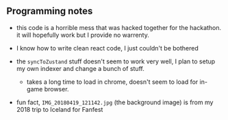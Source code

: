 ## Programming notes

- this code is a horrible mess that was hacked together for the hackathon. it will hopefully work but I provide no warrenty.
- I know how to write clean react code, I just couldn't be bothered

- the `syncToZustand` stuff doesn't seem to work very well, I plan to setup my own indexer and change a bunch of stuff.
  - takes a long time to load in chrome, doesn't seem to load for in-game browser.


- fun fact, `IMG_20180419_121142.jpg` (the background image) is from my 2018 trip to Iceland for Fanfest